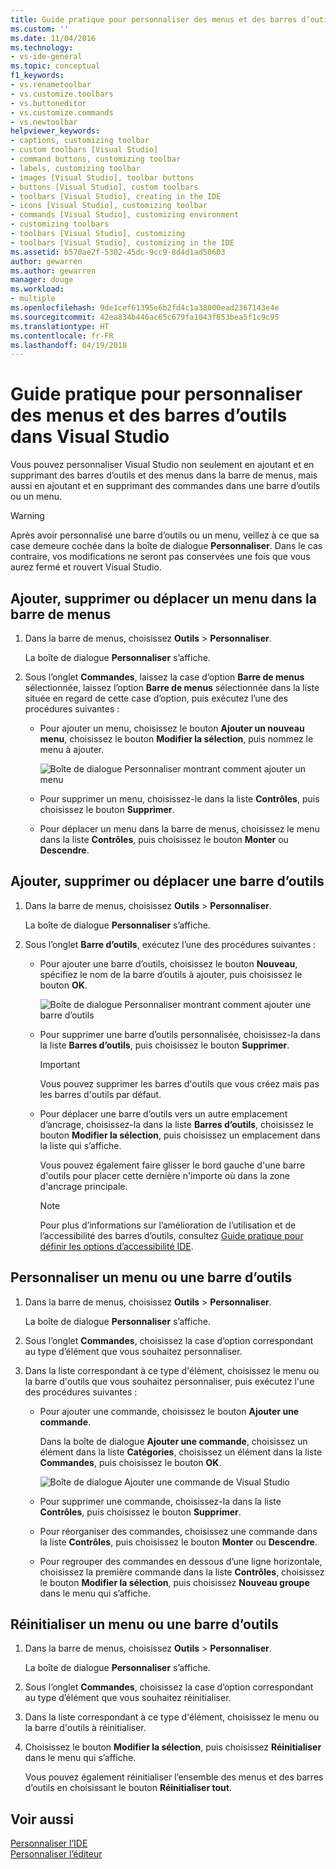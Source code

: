```yaml
---
title: Guide pratique pour personnaliser des menus et des barres d’outils dans Visual Studio | Microsoft Docs
ms.custom: ''
ms.date: 11/04/2016
ms.technology:
- vs-ide-general
ms.topic: conceptual
f1_keywords:
- vs.renametoolbar
- vs.customize.toolbars
- vs.buttoneditor
- vs.customize.commands
- vs.newtoolbar
helpviewer_keywords:
- captions, customizing toolbar
- custom toolbars [Visual Studio]
- command buttons, customizing toolbar
- labels, customizing toolbar
- images [Visual Studio], toolbar buttons
- buttons [Visual Studio], custom toolbars
- toolbars [Visual Studio], creating in the IDE
- icons [Visual Studio], customizing toolbar
- commands [Visual Studio], customizing environment
- customizing toolbars
- toolbars [Visual Studio], customizing
- toolbars [Visual Studio], customizing in the IDE
ms.assetid: b570ae2f-5302-45dc-9cc9-8d4d1ad50603
author: gewarren
ms.author: gewarren
manager: douge
ms.workload:
- multiple
ms.openlocfilehash: 9de1cef61395e6b2fd4c1a38000ead2367143e4e
ms.sourcegitcommit: 42ea834b446ac65c679fa1043f853bea5f1c9c95
ms.translationtype: HT
ms.contentlocale: fr-FR
ms.lasthandoff: 04/19/2018
---
```

# <a name="how-to-customize-menus-and-toolbars-in-visual-studio"></a>Guide pratique pour personnaliser des menus et des barres d’outils dans Visual Studio
Vous pouvez personnaliser Visual Studio non seulement en ajoutant et en supprimant des barres d’outils et des menus dans la barre de menus, mais aussi en ajoutant et en supprimant des commandes dans une barre d’outils ou un menu.  
  
> [!WARNING]
>  Après avoir personnalisé une barre d’outils ou un menu, veillez à ce que sa case demeure cochée dans la boîte de dialogue **Personnaliser**. Dans le cas contraire, vos modifications ne seront pas conservées une fois que vous aurez fermé et rouvert Visual Studio.
  
## <a name="add-remove-or-move-a-menu-on-the-menu-bar"></a>Ajouter, supprimer ou déplacer un menu dans la barre de menus  
  
1.  Dans la barre de menus, choisissez **Outils** > **Personnaliser**.  
  
     La boîte de dialogue **Personnaliser** s’affiche.  
  
2.  Sous l’onglet **Commandes**, laissez la case d’option **Barre de menus** sélectionnée, laissez l’option **Barre de menus** sélectionnée dans la liste située en regard de cette case d’option, puis exécutez l’une des procédures suivantes :  
  
    -   Pour ajouter un menu, choisissez le bouton **Ajouter un nouveau menu**, choisissez le bouton **Modifier la sélection**, puis nommez le menu à ajouter.  
  
        ![Boîte de dialogue Personnaliser montrant comment ajouter un menu](../ide/media/addmenu.png "AddMenu")  
  
    -   Pour supprimer un menu, choisissez-le dans la liste **Contrôles**, puis choisissez le bouton **Supprimer**.  
  
    -   Pour déplacer un menu dans la barre de menus, choisissez le menu dans la liste **Contrôles**, puis choisissez le bouton **Monter** ou **Descendre**.  
  
## <a name="add-remove-or-move-a-toolbar"></a>Ajouter, supprimer ou déplacer une barre d’outils  
  
1.  Dans la barre de menus, choisissez **Outils** > **Personnaliser**.  
  
     La boîte de dialogue **Personnaliser** s’affiche.  
  
2.  Sous l’onglet **Barre d’outils**, exécutez l’une des procédures suivantes :  
  
    -   Pour ajouter une barre d’outils, choisissez le bouton **Nouveau**, spécifiez le nom de la barre d’outils à ajouter, puis choisissez le bouton **OK**.  
  
        ![Boîte de dialogue Personnaliser montrant comment ajouter une barre d’outils](../ide/media/addtoolbar.png "AddToolbar")  
  
    -   Pour supprimer une barre d’outils personnalisée, choisissez-la dans la liste **Barres d’outils**, puis choisissez le bouton **Supprimer**.  
  
        > [!IMPORTANT]
        >  Vous pouvez supprimer les barres d'outils que vous créez mais pas les barres d'outils par défaut.  
  
    -   Pour déplacer une barre d’outils vers un autre emplacement d’ancrage, choisissez-la dans la liste **Barres d’outils**, choisissez le bouton **Modifier la sélection**, puis choisissez un emplacement dans la liste qui s’affiche.  
  
        Vous pouvez également faire glisser le bord gauche d'une barre d'outils pour placer cette dernière n'importe où dans la zone d'ancrage principale.  
  
        > [!NOTE]
        >  Pour plus d’informations sur l’amélioration de l’utilisation et de l’accessibilité des barres d’outils, consultez [Guide pratique pour définir les options d’accessibilité IDE](../ide/reference/how-to-set-ide-accessibility-options.md).  
  
## <a name="customizing_menu">Personnaliser un menu ou une barre d’outils</a>
  
1.  Dans la barre de menus, choisissez **Outils** > **Personnaliser**.  
  
    La boîte de dialogue **Personnaliser** s’affiche.  
  
2.  Sous l’onglet **Commandes**, choisissez la case d’option correspondant au type d’élément que vous souhaitez personnaliser.  
  
3.  Dans la liste correspondant à ce type d'élément, choisissez le menu ou la barre d'outils que vous souhaitez personnaliser, puis exécutez l'une des procédures suivantes :  
  
    -   Pour ajouter une commande, choisissez le bouton **Ajouter une commande**.  
  
        Dans la boîte de dialogue **Ajouter une commande**, choisissez un élément dans la liste **Catégories**, choisissez un élément dans la liste **Commandes**, puis choisissez le bouton **OK**.  
  
        ![Boîte de dialogue Ajouter une commande de Visual Studio](../ide/media/addcommand.png "AddCommand")  
  
    -   Pour supprimer une commande, choisissez-la dans la liste **Contrôles**, puis choisissez le bouton **Supprimer**.  
  
    -   Pour réorganiser des commandes, choisissez une commande dans la liste **Contrôles**, puis choisissez le bouton **Monter** ou **Descendre**.  
  
    -   Pour regrouper des commandes en dessous d’une ligne horizontale, choisissez la première commande dans la liste **Contrôles**, choisissez le bouton **Modifier la sélection**, puis choisissez **Nouveau groupe** dans le menu qui s’affiche.  
  
## <a name="reset-a-menu-or-a-toolbar"></a>Réinitialiser un menu ou une barre d’outils  
  
1.  Dans la barre de menus, choisissez **Outils** > **Personnaliser**.  
  
    La boîte de dialogue **Personnaliser** s’affiche.  
  
2.  Sous l’onglet **Commandes**, choisissez la case d’option correspondant au type d’élément que vous souhaitez réinitialiser.  
  
3.  Dans la liste correspondant à ce type d'élément, choisissez le menu ou la barre d'outils à réinitialiser.  
  
4.  Choisissez le bouton **Modifier la sélection**, puis choisissez **Réinitialiser** dans le menu qui s’affiche.  
  
    Vous pouvez également réinitialiser l’ensemble des menus et des barres d’outils en choisissant le bouton **Réinitialiser tout**.

## <a name="see-also"></a>Voir aussi
[Personnaliser l’IDE](../ide/personalizing-the-visual-studio-ide.md)  
[Personnaliser l’éditeur](../ide/customizing-the-editor.md)